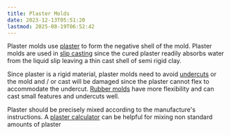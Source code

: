 ```yaml
---
title: Plaster Molds
date: 2023-12-13T05:51:20
lastmod: 2025-08-19T06:52:42
---
```


Plaster molds use [plaster](./plaster.md) to form the negative shell of the mold. Plaster molds are used in [slip casting](./slip-casting.md) since the cured plaster readily absorbs water from the liquid slip leaving a thin cast shell of semi rigid clay.

Since plaster is a rigid material, plaster molds need to avoid [undercuts](./undercuts.md) or the mold and / or cast will be damaged since the plaster cannot flex to accommodate the undercut. [Rubber molds](./multi-part-rubber-molds.md) have more flexibility and can cast small features and undercuts well.

Plaster should be precisely mixed according to the manufacture's instructions. A [plaster calculator](./plaster-calculator.md) can be helpful for mixing non standard amounts of plaster
